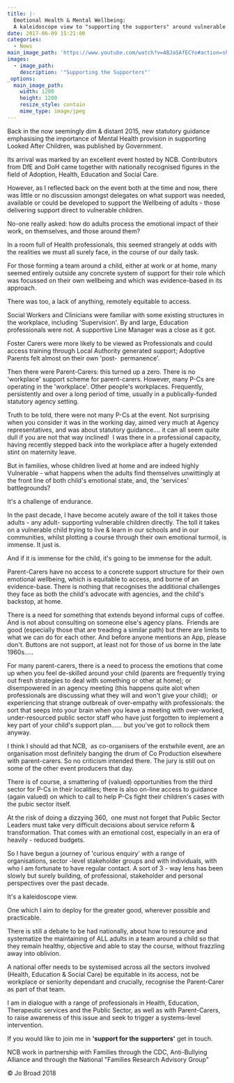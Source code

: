 ```yaml
---
title: |-
  Emotional Health & Mental Wellbeing:
  A kaleidoscope view to "supporting the supporters" around vulnerable children
date: 2017-06-09 15:21:00
categories:
  - News
main_image_path: 'https://www.youtube.com/watch?v=ABJaSAfECYo#action=share'
images:
  - image_path:
    description: '"Supporting the Supporters"'
_options:
  main_image_path:
    width: 1200
    height: 1200
    resize_style: contain
    mime_type: image/jpeg
---
```


Back in the now seemingly dim & distant 2015, new statutory guidance emphasising the importance of Mental Health provision in supporting Looked After Children, was published by Government.

Its arrival was marked by an excellent event hosted by NCB. Contributors from DfE and DoH came together with nationally recognised figures in the field of Adoption, Health, Education and Social Care.<!--base32-c9gq6t9k68pp6eb7e4v78ebb6rw70w1pcnh3et9mervkgtb2c8v74xtq61vk2wk5ehq70tvm75ppavbpddkq8eb8cdm6guvaehv6gdkmemtpmxbme0vk0w3g6ht64uv3dnu6pd1dc9gq6t9k68-base32-->

However, as I reflected back on the event both at the time and now, there was little or no discussion amongst delegates on what support was needed, available or could be developed to support the Wellbeing of adults - those delivering support direct to vulnerable children.

No-one really asked: how do adults process the emotional impact of their work, on themselves, and those around them? 

In a room full of Health professionals, this seemed strangely at odds with the realities we must all surely face, in the course of our daily task.

For those forming a team around a child, either at work or at home, many seemed entirely outside any concrete system of support for their role which was focussed on their own wellbeing and which was evidence-based in its approach.

There was too, a lack of anything, remotely equitable to access.

Social Workers and Clinicians were familiar with some existing structures in the workplace, including 'Supervision'. By and large, Education professionals were not. A supportive Line Manager was a close as it got.

Foster Carers were more likely to be viewed as Professionals and could access training through Local Authority generated support; Adoptive Parents felt almost on their own 'post-  permanence'.

Then there were Parent-Carers: this turned up a zero. There is no 'workplace' support scheme for parent-carers. However, many P-Cs are operating in the 'workplace'. Other people's workplaces. Frequently, persistently and over a long period of time, usually in a publically-funded statutory agency setting. 

Truth to be told, there were not many P-Cs at the event. Not surprising when you consider it was in the working day, aimed very much at Agency representatives, and was about statutory guidance…. it can all seem quite dull if you are not that way inclined!  I was there in a professional capacity, having recently stepped back into the workplace after a hugely extended stint on maternity leave.

But in families, whose children lived at home and are indeed highly Vulnerable - what happens when the adults find themselves unwittingly at the front line of both child's emotional state, and, the 'services' battlegrounds?

It's a challenge of endurance.

In the past decade, I have become acutely aware of the toll it takes those adults - any adult- supporting vulnerable children directly. The toll it takes on a vulnerable child trying to live & learn in our schools and in our communities, whilst plotting a course through their own emotional turmoil, is immense. It just is.

And if it is immense for the child, it's going to be immense for the adult.

Parent-Carers have no access to a concrete support structure for their own emotional wellbeing, which is equitable to access, and borne of an evidence-base. There is nothing that recognises the additional challenges they face as both the child's advocate with agencies, and the child's backstop, at home.

There is a need for something that extends beyond informal cups of coffee. And is not about consulting on someone else's agency plans.  Friends are good (especially those that are treading a similar path) but there are limits to what we can do for each other. And before anyone mentions an App, please don't. Buttons are not support, at least not for those of us borne in the late 1960s…..

For many parent-carers, there is a need to process the emotions that come up when you feel de-skilled around your child (parents are frequently trying out fresh strategies to deal with something or other at home); or disempowered in an agency meeting (this happens quite alot when professionals are discussing what they will and won't give your child);  or experiencing that strange outbreak of over-empathy with professionals: the sort that seeps into your brain when you leave a meeting with over-worked, under-resourced public sector staff who have just forgotten to implement a key part of your child's support plan…… but you've got to rollock them anyway.

I think I should ad that NCB,  as co-organisers of the erstwhile event, are an organisation most definitely banging the drum of Co Production elsewhere with parent-carers. So no criticism intended there. The jury is still out on some of the other event producers that day.

There is of course, a smattering of (valued) opportunities from the third sector for P-Cs in their localities; there is also on-line access to guidance (again valued) on which to call to help P-Cs fight their children's cases with the pubic sector itself.

At the risk of doing a dizzying 360,  one must not forget that Public Sector Leaders must take very difficult decisions about service reform & transformation. That comes with an emotional cost, especially in an era of heavily - reduced budgets.

So I have begun a journey of 'curious enquiry' with a range of organisations, sector -level stakeholder groups and with individuals, with who I am fortunate to have regular contact. A sort of 3 - way lens has been slowly but surely building, of professional, stakeholder and personal perspectives over the past decade.

It's a kaleidoscope view.

One which I aim to deploy for the greater good, wherever possible and practicable.

There is still a debate to be had nationally, about how to resource and systematize the maintaining of ALL adults in a team around a child so that they remain healthy, objective and able to stay the course, without frazzling away into oblivion.

A national offer needs to be systemised across all the sectors involved (Health, Education & Social Care) be equitable in its access, not be workplace or seniority dependant and crucially, recognise the Parent-Carer as part of that team.

I am in dialogue with a range of professionals in Health, Education, Therapeutic services and the Public Sector, as well as with Parent-Carers, to raise awareness of this issue and seek to trigger a systems-level intervention.

If you would like to join me in **'support for the supporters'** get in touch. 

NCB work in partnership with Families through the CDC, Anti-Bullying Alliance and through the National "Families Research Advisory Group"

© Jo Broad 2018
